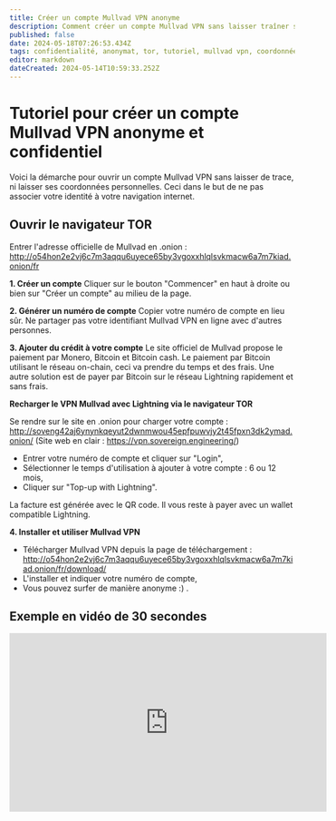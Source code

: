 ```yaml
---
title: Créer un compte Mullvad VPN anonyme
description: Comment créer un compte Mullvad VPN sans laisser traîner ses coordonnées personnelles de manière anonyme et confidentiel
published: false
date: 2024-05-18T07:26:53.434Z
tags: confidentialité, anonymat, tor, tutoriel, mullvad vpn, coordonnées
editor: markdown
dateCreated: 2024-05-14T10:59:33.252Z
---
```


# Tutoriel pour créer un compte Mullvad VPN anonyme et confidentiel

Voici la démarche pour ouvrir un compte Mullvad VPN sans laisser de trace, ni laisser ses coordonnées personnelles. Ceci dans le but de ne pas associer votre identité à votre navigation internet.

## Ouvrir le navigateur TOR

Entrer l'adresse officielle de Mullvad en .onion :
http://o54hon2e2vj6c7m3aqqu6uyece65by3vgoxxhlqlsvkmacw6a7m7kiad.onion/fr

**1. Créer un compte**
Cliquer sur le bouton "Commencer" en haut à droite ou bien sur "Créer un compte" au milieu de la page.

**2. Générer un numéro de compte**
Copier votre numéro de compte en lieu sûr. Ne partager pas votre identifiant Mullvad VPN en ligne avec d'autres personnes.

**3. Ajouter du crédit à votre compte**
Le site officiel de Mullvad propose le paiement par Monero, Bitcoin et Bitcoin cash. Le paiement par Bitcoin utilisant le réseau on-chain, ceci va prendre du temps et des frais. Une autre solution est de payer par Bitcoin sur le réseau Lightning rapidement et sans frais.

**Recharger le VPN Mullvad avec Lightning via le navigateur TOR**

Se rendre sur le site en .onion pour charger votre compte :
http://soveng42aj6ynynkqeyut2dwnmwou45epfpuwvjy2t45fpxn3dk2ymad.onion/
(Site web en clair : https://vpn.sovereign.engineering/)

- Entrer votre numéro de compte et cliquer sur "Login",
- Sélectionner le temps d'utilisation à ajouter à votre compte : 6 ou 12 mois,
- Cliquer sur "Top-up with Lightning".

La facture est générée avec le QR code. Il vous reste à payer avec un wallet compatible Lightning.

**4. Installer et utiliser Mullvad VPN**

- Télécharger Mullvad VPN depuis la page de téléchargement :
http://o54hon2e2vj6c7m3aqqu6uyece65by3vgoxxhlqlsvkmacw6a7m7kiad.onion/fr/download/
- L'installer et indiquer votre numéro de compte,
- Vous pouvez surfer de manière anonyme :) .



## Exemple en vidéo de 30 secondes

<iframe class="frame-style" title="Tutoriel pour créer un compte Mullvad VPN anonyme et confidentiel" width="560" height="315" src="https://peertube.fr/videos/embed/8a04cb41-1ace-4258-9f9b-5e66c0fe44db" frameborder="0" allowfullscreen="1" sandbox="allow-same-origin allow-scripts allow-popups"></iframe>